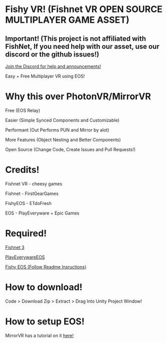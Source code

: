 # Fishy VR! (Fishnet VR OPEN SOURCE MULTIPLAYER GAME ASSET)
## Important! (This project is not affiliated with FishNet, If you need help with our asset, use our discord or the github issues!)
[Join the Discord for help and announcements!](https://discord.gg/CMmDnkjrUc)

Easy + Free Multiplayer VR using EOS!

# Why this over PhotonVR/MirrorVR
Free (EOS Relay)

Easier (Simple Synced Components and Customizable)

Performant (Out Performs PUN and Mirror by alot)

More Features (Object Nesting and Better Components)

Open Source (Change Code, Create Issues and Pull Requests!)

# Credits!

Fishnet VR - cheesy games

Fishnet - FirstGearGames

FishyEOS - ETdoFresh

EOS - PlayEveryware + Epic Games

# Required!
[Fishnet 3](https://github.com/FirstGearGames/FishNet/releases/download/3.11.18/FishNetworking.3.11.18R.unitypackage)

[PlayEverywareEOS](https://github.com/EOS-Contrib/eos_plugin_for_unity/releases)

[Fishy EOS (Follow Readme Insructions)](https://github.com/ETdoFresh/FishyEOS)

# How to download!
Code > Download Zip > Extract > Drag Into Unity Project Window!

# How to setup EOS!

MirrorVR has a tutorial on it [here!](https://github.com/MirrorVR/MirrorVR/wiki/Installation#installation-steps)
